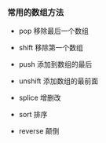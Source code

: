 ### 常用的数组方法

- pop 移除最后一个数组

- shift 移除第一个数组

- push 添加到数组的最后

- unshift 添加数组的最前面

- splice 增删改

- sort 排序

- reverse 颠倒

  ##### 



